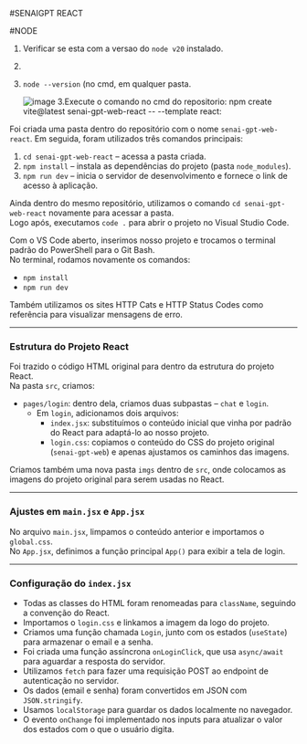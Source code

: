 #SENAIGPT REACT

#NODE
1. Verificar se esta com a versao do `node v20` instalado.
2. 
3. `node --version` (no cmd, em qualquer pasta.
 
   ![image](https://github.com/user-attachments/assets/c3244bf6-8e82-46f7-87d1-9bf8c0e0f719)
   3.Execute o comando no cmd do repositorio: npm create vite@latest senai-gpt-web-react -- --template react:

Foi criada uma pasta dentro do repositório com o nome `senai-gpt-web-react`. Em seguida, foram utilizados três comandos principais:

1. `cd senai-gpt-web-react` – acessa a pasta criada.  
2. `npm install` – instala as dependências do projeto (pasta `node_modules`).  
3. `npm run dev` – inicia o servidor de desenvolvimento e fornece o link de acesso à aplicação.

Ainda dentro do mesmo repositório, utilizamos o comando `cd senai-gpt-web-react` novamente para acessar a pasta.  
Logo após, executamos `code .` para abrir o projeto no Visual Studio Code.  

Com o VS Code aberto, inserimos nosso projeto e trocamos o terminal padrão do PowerShell para o Git Bash.  
No terminal, rodamos novamente os comandos:

- `npm install`  
- `npm run dev`

Também utilizamos os sites HTTP Cats e HTTP Status Codes como referência para visualizar mensagens de erro.

---

### Estrutura do Projeto React

Foi trazido o código HTML original para dentro da estrutura do projeto React.  
Na pasta `src`, criamos:

- `pages/login`: dentro dela, criamos duas subpastas – `chat` e `login`.
  - Em `login`, adicionamos dois arquivos:
    - `index.jsx`: substituímos o conteúdo inicial que vinha por padrão do React para adaptá-lo ao nosso projeto.
    - `login.css`: copiamos o conteúdo do CSS do projeto original (`senai-gpt-web`) e apenas ajustamos os caminhos das imagens.

Criamos também uma nova pasta `imgs` dentro de `src`, onde colocamos as imagens do projeto original para serem usadas no React.

---

### Ajustes em `main.jsx` e `App.jsx`

No arquivo `main.jsx`, limpamos o conteúdo anterior e importamos o `global.css`.  
No `App.jsx`, definimos a função principal `App()` para exibir a tela de login.

---

### Configuração do `index.jsx`

- Todas as classes do HTML foram renomeadas para `className`, seguindo a convenção do React.
- Importamos o `login.css` e linkamos a imagem da logo do projeto.
- Criamos uma função chamada `Login`, junto com os estados (`useState`) para armazenar o email e a senha.
- Foi criada uma função assíncrona `onLoginClick`, que usa `async/await` para aguardar a resposta do servidor.
- Utilizamos `fetch` para fazer uma requisição POST ao endpoint de autenticação no servidor.
- Os dados (email e senha) foram convertidos em JSON com `JSON.stringify`.
- Usamos `localStorage` para guardar os dados localmente no navegador.
- O evento `onChange` foi implementado nos inputs para atualizar o valor dos estados com o que o usuário digita.

